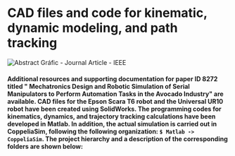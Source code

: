 # CAD files and code for kinematic, dynamic modeling, and path tracking
![Abstract Gráfic - Journal Article - IEEE](https://github.com/cparedes23/PaperID_8272/assets/134640332/43448aa1-b740-43a0-989f-4d2693ab98f8)
#### Additional resources and supporting documentation for paper ID 8272 titled " Mechatronics Design and Robotic Simulation of Serial Manipulators to Perform Automation Tasks in the Avocado Industry" are available. CAD files for the Epson Scara T6 robot and the Universal UR10 robot have been created using SolidWorks. The programming codes for kinematics, dynamics, and trajectory tracking calculations have been developed in Matlab. In addition, the actual simulation is carried out in CoppeliaSim, following the following organization: `$ Matlab -> CoppeliaSim`. The project hierarchy and a description of the corresponding folders are shown below:

